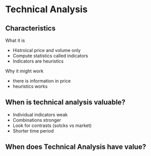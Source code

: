 # Technical Analysis

## Characteristics

What it is

* Histroical price and volume only
* Compute statistics called indicators
* Indicators are heuristics

Why it might work

* there is information in price
* heuristics works

## When is technical analysis valuable?

* Individual indicators weak
* Combinations stronger
* Look for contrasts (sotcks vs market)
* Shorter time period

## When does Technical Analysis have value?

